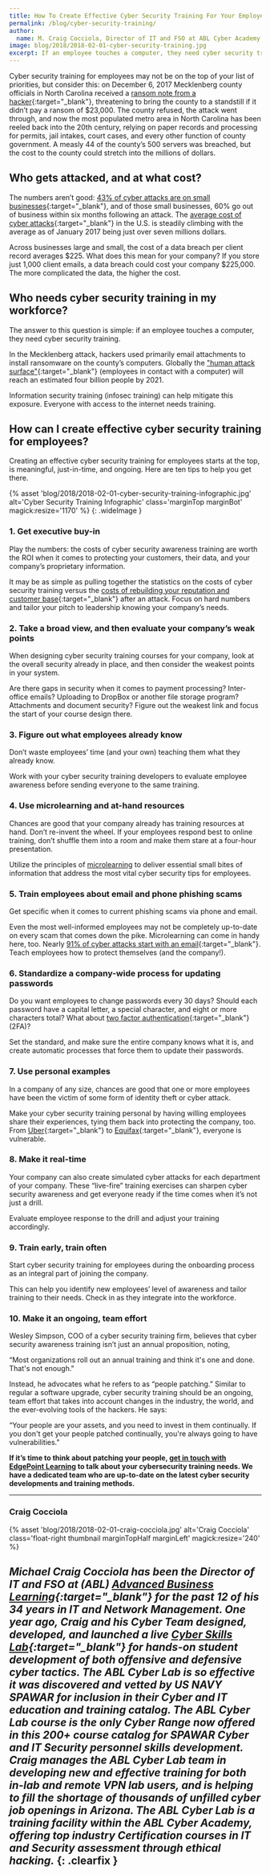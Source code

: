 ```yaml
---
title: How To Create Effective Cyber Security Training For Your Employees
permalink: /blog/cyber-security-training/
author:
  name: M. Craig Cocciola, Director of IT and FSO at ABL Cyber Academy
image: blog/2018/2018-02-01-cyber-security-training.jpg
excerpt: If an employee touches a computer, they need cyber security training. Here's how to make it actually worth their (and your) time.
---
```

Cyber security training for employees may not be on the top of your list of priorities, but consider this: on December 6, 2017 Mecklenberg county officials in North Carolina received a [ransom note from a hacker](https://www.washingtonpost.com/national/the-latest-disruption-from-county-cyberattack-continues/2017/12/07/22b6673e-db7b-11e7-a241-0848315642d0_story.html?utm_term=.09743185832b){:target="_blank"}, threatening to bring the county to a standstill if it didn’t pay a ransom of $23,000. The county refused, the attack went through, and now the most populated metro area in North Carolina has been reeled back into the 20th century, relying on paper records and processing for permits, jail intakes, court cases, and every other function of county government. A measly 44 of the county’s 500 servers was breached, but the cost to the county could stretch into the millions of dollars.

## Who gets attacked, and at what cost?

The numbers aren’t good: [43% of cyber attacks are on small businesses](https://smallbiztrends.com/2017/01/cyber-security-statistics-small-business.html){:target="_blank"}, and of those small businesses, 60% go out of business within six months following an attack. The [average cost of cyber attacks](https://www.scrypt.com/blog/average-cost-data-breach-2017-3-62-million/){:target="_blank"} in the U.S. is steadily climbing with the average as of January 2017 being just over seven millions dollars.

Across businesses large and small, the cost of a data breach per client record averages $225. What does this mean for your company? If you store just 1,000 client emails, a data breach could cost your company $225,000. The more complicated the data, the higher the cost.

## Who needs cyber security training in my workforce?

The answer to this question is simple: if an employee touches a computer, they need cyber security training.

In the Mecklenberg attack, hackers used primarily email attachments to install ransomware on the county’s computers. Globally the ["human attack surface"](https://www.csoonline.com/article/3149510/security/the-human-attack-surface-counting-it-all-up.html){:target="_blank"} (employees in contact with a computer) will reach an estimated four billion people by 2021.

Information security training (infosec training) can help mitigate this exposure. Everyone with access to the internet needs training.

## How can I create effective cyber security training for employees?

Creating an effective cyber security training for employees starts at the top, is meaningful, just-in-time, and ongoing. Here are ten tips to help you get there.

{% asset 'blog/2018/2018-02-01-cyber-security-training-infographic.jpg'
  alt='Cyber Security Training Infographic'
  class='marginTop marginBot'
  magick:resize='1170' %}
{: .wideImage }

### 1. Get executive buy-in

Play the numbers: the costs of cyber security awareness training are worth the ROI when it comes to protecting your customers, their data, and your company’s proprietary information.

It may be as simple as pulling together the statistics on the costs of cyber security training versus the [costs of rebuilding your reputation and customer base](https://www.ibm.com/security/data-breach){:target="_blank"} after an attack. Focus on hard numbers and tailor your pitch to leadership knowing your company’s needs.

### 2. Take a broad view, and then evaluate your company’s weak points

When designing cyber security training courses for your company, look at the overall security already in place, and then consider the weakest points in your system.

Are there gaps in security when it comes to payment processing? Inter-office emails? Uploading to DropBox or another file storage program? Attachments and document security? Figure out the weakest link and focus the start of your course design there.

### 3. Figure out what employees already know

Don’t waste employees’ time (and your own) teaching them what they already know.

Work with your cyber security training developers to evaluate employee awareness before sending everyone to the same training.

### 4. Use microlearning and at-hand resources

Chances are good that your company already has training resources at hand. Don’t re-invent the wheel. If your employees respond best to online training, don’t shuffle them into a room and make them stare at a four-hour presentation.

Utilize the principles of [microlearning](/blog/microlearning) to deliver essential small bites of information that address the most vital cyber security tips for employees.

### 5. Train employees about email and phone phishing scams

Get specific when it comes to current phishing scams via phone and email.

Even the most well-informed employees may not be completely up-to-date on every scam that comes down the pike. Microlearning can come in handy here, too. Nearly [91% of cyber attacks start with an email](https://phishme.com/enterprise-phishing-susceptibility-report){:target="_blank"}. Teach employees how to protect themselves (and the company!).

### 6. Standardize a company-wide process for updating passwords

Do you want employees to change passwords every 30 days? Should each password have a capital letter, a special character, and eight or more characters total? What about [two factor authentication](https://www.cnet.com/news/two-factor-authentication-what-you-need-to-know-faq/){:target="_blank"} (2FA)?

Set the standard, and make sure the entire company knows what it is, and create automatic processes that force them to update their passwords.

### 7. Use personal examples

In a company of any size, chances are good that one or more employees have been the victim of some form of identity theft or cyber attack.

Make your cyber security training personal by having willing employees share their experiences, tying them back into protecting the company, too. From [Uber](https://www.bloomberg.com/news/articles/2017-11-21/uber-concealed-cyberattack-that-exposed-57-million-people-s-data){:target="_blank"} to [Equifax](https://www.nytimes.com/2017/09/07/business/equifax-cyberattack.html){:target="_blank"}, everyone is vulnerable.

### 8. Make it real-time

Your company can also create simulated cyber attacks for each department of your company. These “live-fire” training exercises can sharpen cyber security awareness and get everyone ready if the time comes when it’s not just a drill.

Evaluate employee response to the drill and adjust your training accordingly.

### 9. Train early, train often

Start cyber security training for employees during the onboarding process as an integral part of joining the company.

This can help you identify new employees’ level of awareness and tailor training to their needs. Check in as they integrate into the workforce.

### 10. Make it an ongoing, team effort

Wesley Simpson, COO of a cyber security training firm, believes that cyber security awareness training isn’t just an annual proposition, noting,

“Most organizations roll out an annual training and think it's one and done. That's not enough."

Instead, he advocates what he refers to as “people patching.” Similar to regular a software upgrade, cyber security training should be an ongoing, team effort that takes into account changes in the industry, the world, and the ever-evolving tools of the hackers. He says:

“Your people are your assets, and you need to invest in them continually. If you don't get your people patched continually, you're always going to have vulnerabilities."

**If it’s time to think about patching your people, [get in touch with EdgePoint Learning](/) to talk about your cybersecurity training needs. We have a dedicated team who are up-to-date on the latest cyber security developments and training methods.**

---
### Craig Cocciola

{% asset 'blog/2018/2018-02-01-craig-cocciola.jpg'
   alt='Craig Cocciola'
   class='float-right thumbnail marginTopHalf marginLeft'
   magick:resize='240' %}

*Michael Craig Cocciola has been the Director of IT and FSO at (ABL) [Advanced Business Learning](http://ablcyberacademy.com/){:target="_blank"} for the past 12 of his 34 years in IT and Network Management. One year ago, Craig and his Cyber Team designed, developed, and launched a live [Cyber Skills Lab](https://ablcyberlab.com/){:target="_blank"} for hands-on student development of both offensive and defensive cyber tactics. The ABL Cyber Lab is so effective it was discovered and vetted by US NAVY SPAWAR for inclusion in their Cyber and IT education and training catalog. The ABL Cyber Lab course is the only Cyber Range now offered in this 200+ course catalog for SPAWAR Cyber and IT Security personnel skills development. Craig manages the ABL Cyber Lab team in developing new and effective training for both in-lab and remote VPN lab users, and is helping to fill the shortage of thousands of unfilled cyber job openings in Arizona. The ABL Cyber Lab is a training facility within the ABL Cyber Academy, offering top industry Certification courses in IT and Security assessment through ethical hacking.*
{: .clearfix }
---
